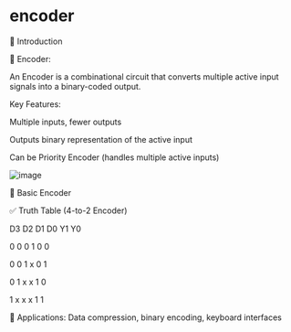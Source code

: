 # encoder

📌 Introduction

🔹 Encoder:

An Encoder is a combinational circuit that converts multiple active input signals into a binary-coded output. 

Key Features:

Multiple inputs, fewer outputs

Outputs binary representation of the active input

Can be Priority Encoder (handles multiple active inputs)


![image](https://github.com/user-attachments/assets/800d85aa-20d3-478a-a70a-8993759ff337)


🔧 Basic Encoder

✅ Truth Table (4-to-2 Encoder)

D3    D2    D1   D0    Y1    Y0

0     0     0    1     0     0

0     0     1    x     0     1

0     1     x    x     1     0

1     x     x    x     1     1


🔧 Applications: Data compression, binary encoding, keyboard interfaces

